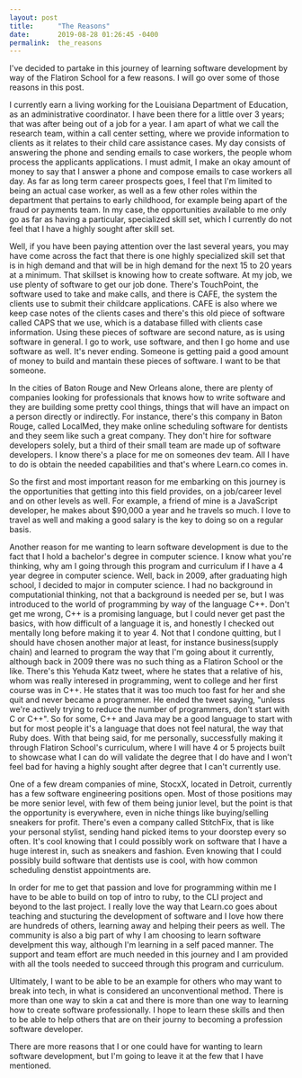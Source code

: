 ```yaml
---
layout: post
title:      "The Reasons"
date:       2019-08-28 01:26:45 -0400
permalink:  the_reasons
---
```


 
 I've decided to partake in this journey of learning software development by way of the Flatiron School for a few reasons. I will go over some of those reasons in this post.
 
 I currently earn a living working for the Louisiana Department of Education, as an administrative coordinator. I have been there for a little over 3 years; that was after being out of a job for a year. I am apart of what we call the research team, within a call center setting, where we provide information to clients as it relates to their child care assistance cases. My day consists of answering the phone and sending emails to case workers, the people whom process the applicants applications. I must admit, I make an okay amount of money to say that I answer a phone and compose emails to case workers all day. As far as long term career prospects goes, I feel that I'm limited to being an actual case worker, as well as a few other roles within the department that pertains to early childhood, for example being apart of the fraud or payments team. In my case, the opportunities available to me only go as far as having a particular, specialized skill set, which I currently do not feel that I have a highly sought after skill set. 
 
 Well, if you have been paying attention over the last several years, you may have come across the fact that there is one highly specialized skill set that is in high demand and that will be in high demand for the next 15 to 20 years at a minimum. That skillset is knowing how to create software. At my job, we use plenty of software to get our job done. There's TouchPoint, the software used to take and make calls, and there is CAFE, the system the clients use to submit their childcare applications. CAFE is also where we keep case notes of the clients cases and there's this old piece of software called CAPS that we use, which is a database filled with clients case information. Using these pieces of software are second nature, as is using software in general. I go to work, use software, and then I go home and use software as well. It's never ending. Someone is getting paid a good amount of money to build and mantain these pieces of software. I want to be that someone. 
 
 In the cities of Baton Rouge and New Orleans alone, there are plenty of companies looking for professionals that knows how to write software and they are building some pretty cool things, things that will have an impact on a person directly or indirectly. For instance, there's this company in Baton Rouge, called LocalMed, they make online scheduling software for dentists and they seem like such a great company. They don't hire for software developers solely, but a third of their small team are made up of software developers. I know there's a place for me on someones dev team. All I have to do is obtain the needed capabilities and that's where Learn.co comes in.
 
 So the first and most important reason for me embarking on this journey is the opportunities that getting into this field provides, on  a job/career level and on other levels as well. For example, a friend of mine is a JavaScript developer, he makes about $90,000 a year and he travels so much. I love to travel as well and making a good salary is the key to doing so on a regular basis.
 
 Another reason for me wanting to learn software development is due to the fact that I hold a bachelor's degree in computer science. I know what you're thinking, why am I going through this program and curriculum if I have a 4 year degree in computer science. Well, back in 2009, after graduating high school, I decided to major in computer science. I had no background in computationial thinking, not that a background is needed per se, but I was introduced to the world of programming by way of the language C++. Don't get me wrong, C++ is a promising language, but I could never get past the basics, with how difficult of a language it is, and honestly I checked out mentally long before making it to year 4. Not that I condone quitting, but I should have chosen another major at least, for instance business(supply chain) and learned to program the way that I'm going about it currently, although back in 2009 there was no such thing as a Flatiron School or the like. There's this Yehuda Katz tweet, where he states that a relative of his, whom was really interesed in programming, went to college and her first course was in C++. He states that it was too much too fast for her and she quit and never became a programmer. He ended the tweet saying, "unless we're actively trying to reduce the number of programmers, don't start with C or C++". So for some, C++ and Java may be  a good language to start with but for most people it's a language that does not feel natural, the way that Ruby does. With that being said, for me personally, successfully making it through Flatiron School's curriculum, where I will have 4 or 5 projects built to showcase what I can do will validate the degree that I do have and I won't feel bad for having a highly sought after degree that I can't currently use. 
 
 One of a few dream companies of mine, StocxX, located in Detroit, currently has a few software engineering positions open. Most of those positions may be more senior level, with few of them being junior level, but the point is that the opportunity is everywhere, even in niche things like buying/selling sneakers for profit.  There's even a company called StitchFix, that is like your personal stylist, sending hand picked items to your doorstep every so often. It's cool knowing that I could possibly work on software that I have a huge interest in, such as sneakers and fashion. Even knowing that I could possibly build software that dentists use is cool, with how common scheduling denstist appointments are. 
 
 In order for me to get that passion and love for programming within me I have to be able to build on top of intro to ruby, to the CLI project and beyond to the last project. I really love the way that Learn.co goes about teaching and stucturing the development of software and I love how there are hundreds of others, learning away and helping their peers as well. The community is also a big part of why I am choosing to learn software develpment this way, although I'm learning in a self paced manner. The support and team effort are much needed in this journey and I am provided with all the tools needed to succeed through this program and curriculum. 
 
 Ultimately, I want to be able to be an example for others who may want to break into tech, in what is considered an unconventional method. There is more than one way to skin a cat and there is more than one way to learning how to create software professionally.  I hope to learn these skills and then to be able to help others that are on their journy to becoming a profession software developer. 
 
 There are more reasons that I or one could have for wanting to learn software development,  but I'm going to leave it at the few that I have mentioned.
 




